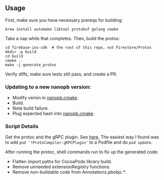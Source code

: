 ## Usage

First, make sure you have necessary prereqs for building:
```
brew install automake libtool protobuf golang cmake
```

Take a nap while that completes. Then, build the protos:
```
cd firebase-ios-sdk  # the root of this repo, not Firestore/Protos
mkdir -p build
cd build
cmake ..
make -j generate_protos
```

Verify diffs, make sure tests still pass, and create a PR.

### Updating to a new nanopb version:
  * Modify verion in [nanopb.cmake](cmake/external/nanopb.cmake).
  * Build.
  * Note build failure.
  * Plug expected hash into [nanopb.cmake](cmake/external/nanopb.cmake).

### Script Details

Get the protoc and the gRPC plugin. See
[here](https://github.com/grpc/grpc/tree/master/src/objective-c). The
easiest way I found was to add
`pod '!ProtoCompiler-gRPCPlugin'` to a Podfile and do `pod update`.

After running the protoc, shell commands run to fix up the generated code:
  * Flatten import paths for CocoaPods library build.
  * Remove unneeded extensionRegistry functions.
  * Remove non-buildable code from Annotations.pbobjc.*.
